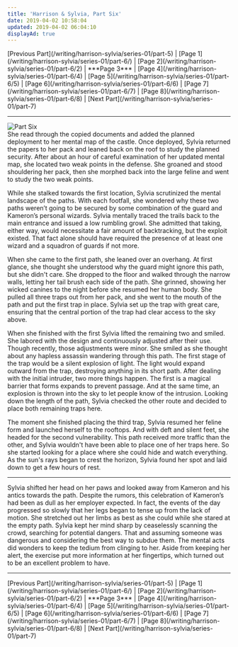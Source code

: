 ```yaml
---
title: 'Harrison & Sylvia, Part Six'
date: 2019-04-02 10:58:04
updated: 2019-04-02 06:04:10
displayAd: true
---
```

<p class="center">[Previous Part](/writing/harrison-sylvia/series-01/part-5) | [Page 1](/writing/harrison-sylvia/series-01/part-6/) | [Page 2](/writing/harrison-sylvia/series-01/part-6/2) | <span class="current-page">***Page 3***</span> | [Page 4](/writing/harrison-sylvia/series-01/part-6/4) | [Page 5](/writing/harrison-sylvia/series-01/part-6/5) | [Page 6](/writing/harrison-sylvia/series-01/part-6/6) | [Page 7](/writing/harrison-sylvia/series-01/part-6/7) | [Page 8](/writing/harrison-sylvia/series-01/part-6/8) | [Next Part](/writing/harrison-sylvia/series-01/part-7) </p><hr class="clear-both center-fade"/><div class="embedded-image-left"><img src="/writing/harrison-sylvia/series-01/part-6/hs106.jpg" alt="Part Six" style="max-height: 275px;"/></div>She read through the copied documents and added the planned deployment to her mental map of the castle. Once deployed, Sylvia returned the papers to her pack and leaned back on the roof to study the planned security. After about an hour of careful examination of her updated mental map, she located two weak points in the defense. She groaned and stood shouldering her pack, then she morphed back into the large feline and went to study the two weak points.

While she stalked towards the first location, Sylvia scrutinized the mental landscape of the paths. With each footfall, she wondered why these two paths weren’t going to be secured by some combination of the guard and Kameron’s personal wizards. Sylvia mentally traced the trails back to the main entrance and issued a low rumbling growl. She admitted that taking, either way, would necessitate a fair amount of backtracking, but the exploit existed. That fact alone should have required the presence of at least one wizard and a squadron of guards if not more.

When she came to the first path, she leaned over an overhang. At first glance, she thought she understood why the guard might ignore this path, but she didn't care. She dropped to the floor and walked through the narrow walls, letting her tail brush each side of the path. She grinned, showing her wicked canines to the night before she resumed her human body. She pulled all three traps out from her pack, and she went to the mouth of the path and put the first trap in place. Sylvia set up the trap with great care, ensuring that the central portion of the trap had clear access to the sky above.

When she finished with the first Sylvia lifted the remaining two and smiled. She labored with the design and continuously adjusted after their use. Though recently, those adjustments were minor. She smiled as she thought about any hapless assassin wandering through this path. The first stage of the trap would be a silent explosion of light. The light would expand outward from the trap, destroying anything in its short path. After dealing with the initial intruder, two more things happen. The first is a magical barrier that forms expands to prevent passage. And at the same time, an explosion is thrown into the sky to let people know of the intrusion. Looking down the length of the path, Sylvia checked the other route and decided to place both remaining traps here.

The moment she finished placing the third trap, Sylvia resumed her feline form and launched herself to the rooftops. And with deft and silent feet, she headed for the second vulnerability. This path received more traffic than the other, and Sylvia wouldn't have been able to place one of her traps here. So she started looking for a place where she could hide and watch everything. As the sun's rays began to crest the horizon, Sylvia found her spot and laid down to get a few hours of rest.
<hr class="section-break"/> Sylvia shifted her head on her paws and looked away from Kameron and his antics towards the path. Despite the rumors, this celebration of Kameron’s had been as dull as her employer expected. In fact, the events of the day progressed so slowly that her legs began to tense up from the lack of motion. She stretched out her limbs as best as she could while she stared at the empty path. Sylvia kept her mind sharp by ceaselessly scanning the crowd, searching for potential dangers. That and assuming someone was dangerous and considering the best way to subdue them. The mental acts did wonders to keep the tedium from clinging to her. Aside from keeping her alert, the exercise put more information at her fingertips, which turned out to be an excellent problem to have.<hr class="clear-both center-fade"/><p class="center">[Previous Part](/writing/harrison-sylvia/series-01/part-5) | [Page 1](/writing/harrison-sylvia/series-01/part-6/) | [Page 2](/writing/harrison-sylvia/series-01/part-6/2) | <span class="current-page">***Page 3***</span> | [Page 4](/writing/harrison-sylvia/series-01/part-6/4) | [Page 5](/writing/harrison-sylvia/series-01/part-6/5) | [Page 6](/writing/harrison-sylvia/series-01/part-6/6) | [Page 7](/writing/harrison-sylvia/series-01/part-6/7) | [Page 8](/writing/harrison-sylvia/series-01/part-6/8) | [Next Part](/writing/harrison-sylvia/series-01/part-7) </p>